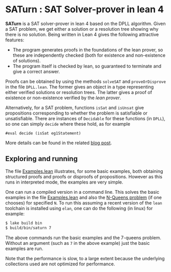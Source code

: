 # SATurn : SAT Solver-prover in lean 4

__SATurn__ is a SAT solver-prover in lean 4 based on the DPLL algorithm. Given a SAT problem, we get either a solution or a resolution tree showing why there is no solution. Being written in Lean 4 gives the following attractive features:

* The program generates proofs in the foundations of the lean prover, so these are independently checked (both for existence and non-existence of solutions).
* The program itself is checked by lean, so guaranteed to terminate and give a correct answer.

Proofs can be obtained by using the methods `solveSAT` and `proveOrDisprove` in the file `DPLL.lean`. The former gives an object in a type representing either verified solutions or resolution trees. The latter gives a proof of existence or non-existence verified by the _lean prover_. 

Alternatively, for a SAT problem, functions `isSat` and `isUnsat` give propositions corresponding to whether the problem is satisfiable or unsatisfiable. There are instances of `Decidable` for these functions (in `DPLL`), so one can simply `decide` where these hold, as for example 

```lean
#eval decide (isSat eg1Statement)
```

More details can be found in the related [blog post](https://siddhartha-gadgil.github.io/automating-mathematics/posts/sat-prover-lean/).

## Exploring and running

The file [Examples.lean](https://github.com/siddhartha-gadgil/Saturn/blob/main/Saturn/Examples.lean) illustrates, for some basic examples, both obtaining structured proofs and proofs or disproofs of propositions. However as this runs in interpreted mode, the examples are very simple.

One can run a compiled version in a command line. This solves the basic examples in the file [Examples.lean](https://github.com/siddhartha-gadgil/Saturn/blob/main/Saturn/Examples.lean) and also the [N-Queens problem](https://en.wikipedia.org/wiki/Eight_queens_puzzle) (if one chooses) for specified `N`. To run this assuming a recent version of the `lean` toolchain is installed using `elan`, one can do the following (in linux) for example:

```bash
$ lake build bin
$ build/bin/saturn 7
```

The above commands run the basic examples and the 7-queens problem. Without an argument (such as `7` in the above example) just the basic examples are run. 

Note that the performance is slow, to a large extent because the underlying collections used are not optimized for performance.

